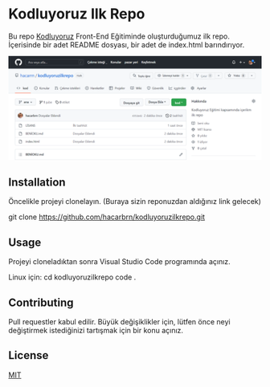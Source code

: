 # Kodluyoruz Ilk Repo

Bu repo [Kodluyoruz](https://www.kodluyoruz.org/) Front-End Eğitiminde oluşturduğumuz ilk repo. İçerisinde bir adet README dosyası, bir adet de index.html barındırıyor.

![github](Foto/projefoto.png)  

## Installation

Öncelikle projeyi clonelayın. (Buraya sizin reponuzdan aldığınız link gelecek)

git clone https://github.com/hacarbrn/kodluyoruzilkrepo.git


## Usage

Projeyi cloneladıktan sonra Visual Studio Code programında açınız.

Linux için:
cd kodluyoruzilkrepo
code .


## Contributing
Pull requestler kabul edilir. Büyük değişiklikler için, lütfen önce neyi değiştirmek istediğinizi tartışmak için bir konu açınız.


## License
[MIT](https://choosealicense.com/licenses/mit/)